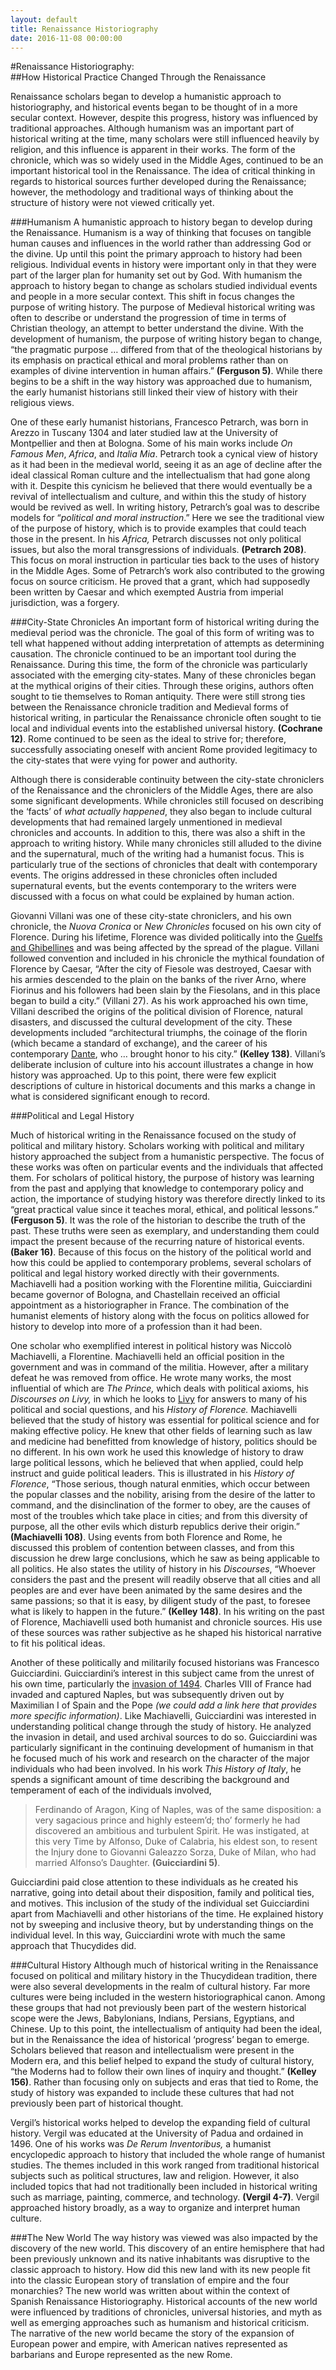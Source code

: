 ```yaml
---
layout: default
title: Renaissance Historiography
date: 2016-11-08 00:00:00
---
```

#Renaissance Historiography:  
##How Historical Practice Changed Through the Renaissance
 
Renaissance scholars began to develop a humanistic approach to historiography, and historical events began to be thought of in a more secular context.  However, despite this progress, history was influenced by traditional approaches.  Although humanism was an important part of historical writing at the time, many scholars were still influenced heavily by religion, and this influence is apparent in their works.  The form of the chronicle, which was so widely used in the Middle Ages, continued to be an important historical tool in the Renaissance.  The idea of critical thinking in regards to historical sources further developed during the Renaissance; however, the methodology and traditional ways of thinking about the structure of history were not viewed critically yet.


###Humanism
A humanistic approach to history began to develop during the Renaissance.  Humanism is a way of thinking that focuses on tangible human causes and influences in the world rather than addressing God or the divine.  Up until this point the primary approach to history had been religious.  Individual events in history were important only in that they were part of the larger plan for humanity set out by God.  With humanism the approach to history began to change as scholars studied individual events and people in a more secular context.  This shift in focus changes the purpose of writing history.  The purpose of Medieval historical writing was often to describe or understand the progression of time in terms of Christian theology, an attempt to better understand the divine.  With the development of humanism, the purpose of writing history began to change, “the pragmatic purpose … differed from that of the theological historians by its emphasis on practical ethical and moral problems rather than on examples of divine intervention in human affairs.” **(Ferguson 5)**.  While there begins to be a shift in the way history was approached due to humanism, the early humanist historians still linked their view of history with their religious views.


One of these early humanist historians, Francesco Petrarch, was born in Arezzo in Tuscany 1304 and later studied law at the University of Montpellier and then at Bologna.  Some of his main works include *On Famous Men*, *Africa*, and *Italia Mia*.  Petrarch took a cynical view of history as it had been in the medieval world, seeing it as an age of decline after the ideal classical Roman culture and the intellectualism that had gone along with it.  Despite this cynicism he believed that there would eventually be a revival of intellectualism and culture, and within this the study of history would be revived as well.  In writing history, Petrarch’s goal was to describe models for “*political and moral instruction*.”  Here we see the traditional view of the purpose of history, which is to provide examples that could teach those in the present.  In his *Africa,* Petrarch discusses not only political issues, but also the moral transgressions of individuals. **(Petrarch 208)**.  This focus on moral instruction in particular ties back to the uses of history in the Middle Ages.  Some of Petrarch’s work also contributed to the growing focus on source criticism.  He proved that a grant, which had supposedly been written by Caesar and which exempted Austria from imperial jurisdiction, was a forgery.  	
 

###City-State Chronicles
An important form of historical writing during the medieval period was the chronicle.  The goal of this form of writing was to tell what happened without adding interpretation of attempts as determining causation.  The chronicle continued to be an important tool during the Renaissance.  During this time, the form of the chronicle was particularly associated with the emerging city-states.  Many of these chronicles began at the mythical origins of their cities.  Through these origins, authors often sought to tie themselves to Roman antiquity.  There were still strong ties between the Renaissance chronicle tradition and Medieval forms of historical writing, in particular the Renaissance chronicle often sought to tie local and individual events into the established universal history. **(Cochrane 12)**.  Rome continued to be seen as the ideal to strive for; therefore, successfully associating oneself with ancient Rome provided legitimacy to the city-states that were vying for power and authority.


Although there is considerable continuity between the city-state chroniclers of the Renaissance and the chroniclers of the Middle Ages, there are also some significant developments.  While chronicles still focused on describing the ‘facts’ of *what actually happened*, they also began to include cultural developments that had remained largely unmentioned in medieval chronicles and accounts.  In addition to this, there was also a shift in the approach to writing history.  While many chronicles still alluded to the divine and the supernatural, much of the writing had a humanist focus.  This is particularly true of the sections of chronicles that dealt with contemporary events.  The origins addressed in these chronicles often included supernatural events, but the events contemporary to the writers were discussed with a focus on what could be explained by human action.


Giovanni Villani was one of these city-state chroniclers, and his own chronicle, the *Nuova Cronica* or *New Chronicles* focused on his own city of Florence.  During his lifetime, Florence was divided politically into the [Guelfs and Ghibellines](https://www.britannica.com/event/Guelf-and-Ghibelline) and was being affected by the spread of the plague. Villani followed convention and included in his chronicle the mythical foundation of Florence by Caesar, “After the city of Fiesole was destroyed, Caesar with his armies descended to the plain on the banks of the river Arno, where Fiorinus and his followers had been slain by the Fiesolans, and in this place began to build a city.” (Villani 27).  As his work approached his own time, Villani described the origins of the political division of Florence, natural disasters, and discussed the cultural development of the city.  These developments included “architectural triumphs, the coinage of the florin (which became a standard of exchange), and the career of his contemporary [Dante](https://www.britannica.com/biography/Dante-Alighieri), who … brought honor to his city.” **(Kelley 138)**.  Villani’s deliberate inclusion of culture into his account illustrates a change in how history was approached.  Up to this point, there were few explicit descriptions of culture in historical documents and this marks a change in what is considered significant enough to record.
 
###Political and Legal History


Much of historical writing in the Renaissance focused on the study of political and military history.  Scholars working with political and military history approached the subject from a humanistic perspective.  The focus of these works was often on particular events and the individuals that affected them.  For scholars of political history, the purpose of history was learning from the past and applying that knowledge to contemporary policy and action, the importance of studying history was therefore directly linked to its “great practical value since it teaches moral, ethical, and political lessons.” **(Ferguson 5)**.  It was the role of the historian to describe the truth of the past.  These truths were seen as exemplary, and understanding them could impact the present because of the recurring nature of historical events. **(Baker 16)**.  Because of this focus on the history of the political world and how this could be applied to contemporary problems, several scholars of political and legal history worked directly with their governments.  Machiavelli had a position working with the Florentine militia, Guicciardini became governor of Bologna, and Chastellain received an official appointment as a historiographer in France.  The combination of the humanist elements of history along with the focus on politics allowed for history to develop into more of a profession than it had been.


One scholar who exemplified interest in political history was Niccolò Machiavelli, a Florentine.  Machiavelli held an official position in the government and was in command of the militia.  However, after a military defeat he was removed from office.  He wrote many works, the most influential of which are *The Prince,* which deals with political axioms, his *Discourses on Livy,* in which he looks to [Livy](https://www.britannica.com/biography/Livy) for answers to many of his political and social questions, and his *History of Florence.*  Machiavelli believed that the study of history was essential for political science and for making effective policy.  He knew that other fields of learning such as law and medicine had benefitted from knowledge of history, politics should be no different.  In his own work he used this knowledge of history to draw large political lessons, which he believed that when applied, could help instruct and guide political leaders.  This is illustrated in his *History of Florence*, “Those serious, though natural enmities, which occur between the popular classes and the nobility, arising from the desire of the latter to command, and the disinclination of the former to obey, are the causes of most of the troubles which take place in cities; and from this diversity of purpose, all the other evils which disturb republics derive their origin.” **(Machiavelli 108)**.  Using events from both Florence and Rome, he discussed this problem of contention between classes, and from this discussion he drew large conclusions, which he saw as being applicable to all politics.  He also states the utility of history in his *Discourses*, “Whoever considers the past and the present will readily observe that all cities and all peoples are and ever have been animated by the same desires and the same passions; so that it is easy, by diligent study of the past, to foresee what is likely to happen in the future.” **(Kelley 148)**.  In his writing on the past of Florence, Machiavelli used both humanist and chronicle sources.  His use of these sources was rather subjective as he shaped his historical narrative to fit his political ideas.


Another of these politically and militarily focused historians was Francesco Guicciardini.  Guicciardini’s interest in this subject came from the unrest of his own time, particularly the [invasion of 1494](https://www.britannica.com/event/Italian-Wars).  Charles VIII of France had invaded and captured Naples, but was subsequently driven out by Maximilian I of Spain and the Pope *(we could add a link here that provides more specific information)*.  Like Machiavelli, Guicciardini was interested in understanding political change through the study of history.  He analyzed the invasion in detail, and used archival sources to do so.  Guicciardini was particularly significant in the continuing development of humanism in that he focused much of his work and research on the character of the major individuals who had been involved.  In his work *This History of Italy*, he spends a significant amount of time describing the background and temperament of each of the individuals involved, 
> Ferdinando of Aragon, King of Naples, was of the same disposition: a very sagacious prince and highly esteem’d; tho’ formerly he had discovered an ambitious and turbulent Spirit.  He was instigated, at this very Time by Alfonso, Duke of Calabria, his eldest son, to resent the Injury done to Giovanni Galeazzo Sorza, Duke of Milan, who had married Alfonso’s Daughter. **(Guicciardini 5)**.  

Guicciardini paid close attention to these individuals as he created his narrative, going into detail about their disposition, family and political ties, and motives.  This inclusion of the study of the individual set Guicciardini apart from Machiavelli and other historians of the time.  He explained history not by sweeping and inclusive theory, but by understanding things on the individual level.  In this way, Guicciardini wrote with much the same approach that Thucydides did.
 
###Cultural History
Although much of historical writing in the Renaissance focused on political and military history in the Thucydidean tradition, there were also several developments in the realm of cultural history.  Far more cultures were being included in the western historiographical canon.  Among these groups that had not previously been part of the western historical scope were the Jews, Babylonians, Indians, Persians, Egyptians, and Chinese.  Up to this point, the intellectualism of antiquity had been the ideal, but in the Renaissance the idea of historical ‘progress’ began to emerge.  Scholars believed that reason and intellectualism were present in the Modern era, and this belief helped to expand the study of cultural history, “the Moderns had to follow their own lines of inquiry and thought.” **(Kelley 156)**. Rather than focusing only on subjects and eras that tied to Rome, the study of history was expanded to include these cultures that had not previously been part of historical thought.


Vergil’s historical works helped to develop the expanding field of cultural history.   Vergil was educated at the University of Padua and ordained in 1496.  One of his works was *De Rerum Inventoribus,* a humanist encyclopedic approach to history that included the whole range of humanist studies.  The themes included in this work ranged from traditional historical subjects such as political structures, law and religion.  However, it also included topics that had not traditionally been included in historical writing such as marriage, painting, commerce, and technology. **(Vergil 4-7)**.  Vergil approached history broadly, as a way to organize and interpret human culture.
 

###The New World
The way history was viewed was also impacted by the discovery of the new world.  This discovery of an entire hemisphere that had been previously unknown and its native inhabitants was disruptive to the classic approach to history.  How did this new land with its new people fit into the classic European story of translation of empire and the four monarchies?  The new world was written about within the context of Spanish Renaissance Historiography.  Historical accounts of the new world were influenced by traditions of chronicles, universal histories, and myth as well as emerging approaches such as humanism and historical criticism.  The narrative of the new world became the story of the expansion of European power and empire, with American natives represented as barbarians and Europe represented as the new Rome. 